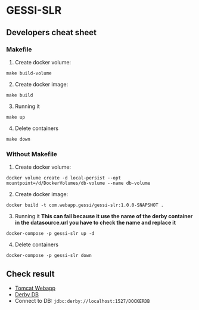 # GESSI-SLR

## Developers cheat sheet

### Makefile
1. Create docker volume:
```shell
make build-volume
```

2. Create docker image:
```shell
make build
```

3. Running it
```shell
make up
```

4. Delete containers
```shell
make down
```

### Without Makefile
1. Create docker volume:
```shell
docker volume create -d local-persist --opt mountpoint=/d/DockerVolumes/db-volume --name db-volume
```

2. Create docker image:
```shell
docker build -t com.webapp.gessi/gessi-slr:1.0.0-SNAPSHOT .
```

3. Running it
**This can fail because it use the name of the derby container in the datasource.url you have to check the name and replace it**
```shell
docker-compose -p gessi-slr up -d
```

4. Delete containers
```shell
docker-compose -p gessi-slr down
``` 

## Check result
- [Tomcat Webapp](http://localhost:1031/gessi-slr)
- [Derby DB](http://localhost:1527/DOCKERDB)
- Connect to DB: `jdbc:derby://localhost:1527/DOCKERDB`